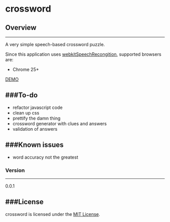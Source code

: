 # crossword



## Overview
---

A very simple speech-based crossword puzzle.  

Since this application uses [webkitSpeechRecongition](https://dvcs.w3.org/hg/speech-api/raw-file/tip/speechapi.html), supported browsers are:

- Chrome 25+

[DEMO](http://cesidiodibenedetto.com/crossword)

###To-do
---
- refactor javascript code
- clean up css
- prettify the damn thing
- crossword generator with clues and answers
- validation of answers

###Known issues
---
- word accuracy not the greatest

### Version
---

0.0.1

###License
---
crossword is licensed under the [MIT License](http://opensource.org/licenses/MIT).
  
    
